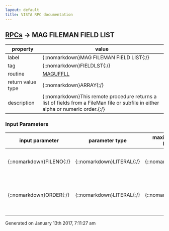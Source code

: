 ```yaml
---
layout: default
title: VISTA RPC documentation
---
```




## [RPCs](TableOfContent.md) &#8594; MAG FILEMAN FIELD LIST 

 property | value 
--- | --- 
 label | {::nomarkdown}MAG FILEMAN FIELD LIST{:/}
 tag | {::nomarkdown}FIELDLST{:/}
 routine | [MAGUFFLL](http://code.osehra.org/dox/Routine_MAGUFFLL_source.html)
 return value type | {::nomarkdown}ARRAY{:/}
 description | {::nomarkdown}This remote procedure returns a list of fields from a FileMan file or subfile in either alpha or numeric order.{:/}

### Input Parameters

| input parameter | parameter type | maximum data length | required | description | 
| --- | --- | --- | --- | --- | 
| {::nomarkdown}FILENO{:/} | {::nomarkdown}LITERAL{:/} | {::nomarkdown}20{:/} | {::nomarkdown}true{:/} | {::nomarkdown}This is the number of a FileMan file or subfile.{:/} | 
| {::nomarkdown}ORDER{:/} | {::nomarkdown}LITERAL{:/} | {::nomarkdown}1{:/} | {::nomarkdown}true{:/} | {::nomarkdown}This is the desired return order for the field list:  either A for alpha or N for numeric.{:/} | 




 Generated on January 13th 2017, 7:11:27 am